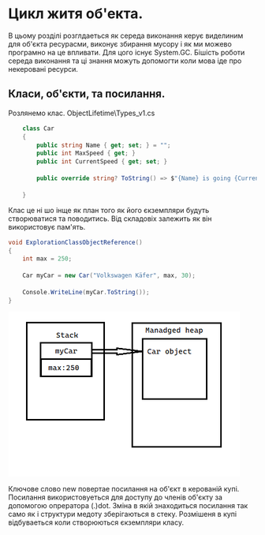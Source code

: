 # Цикл житя об'екта.

В цьому розділі розглдаеться як середа виконання керує виделиним для об'єкта ресурасми, виконує збирання мусору і як ми можево програмно на це впливати. Для цого існує System.GC. Бішість роботи середа виконання та ці знання можуть допомогти коли мова іде про некеровані ресурси.

## Класи, об'єкти, та посилання.

Розлянемо клас.
ObjectLifetime\Types_v1.cs
```cs
    class Car
    {
        public string Name { get; set; } = "";
        public int MaxSpeed { get; }
        public int CurrentSpeed { get; set; }

        public override string? ToString() => $"{Name} is going {CurrentSpeed}";
        
    }
```
Клас це ні шо інще як план того як його єкземпляри будуть створюватися та поводитись. Від складовіх залежить як він використовує пам'ять. 
```cs
void ExplorationClassObjectReference()
{
    int max = 250;    

    Car myCar = new Car("Volkswagen Käfer", max, 30);

    Console.WriteLine(myCar.ToString());
}
```
![Reference to object](Reference.png "Посилання на обект")

Ключове слово new повертае посилання на об'єкт в керованій купі. Посилання використовуеться для доступу до членів об'єкту за допомогою опрератора (.)dot.
Зміна в якій знаходиться посилання так само як і структури медоту зберігаються в стеку. Розмішеня в купі відбуваеться коли створюються єкземпляри класу.


